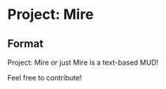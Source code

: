 # Project: Mire

## Format

Project: Mire or just Mire is a text-based MUD!

Feel free to contribute!
